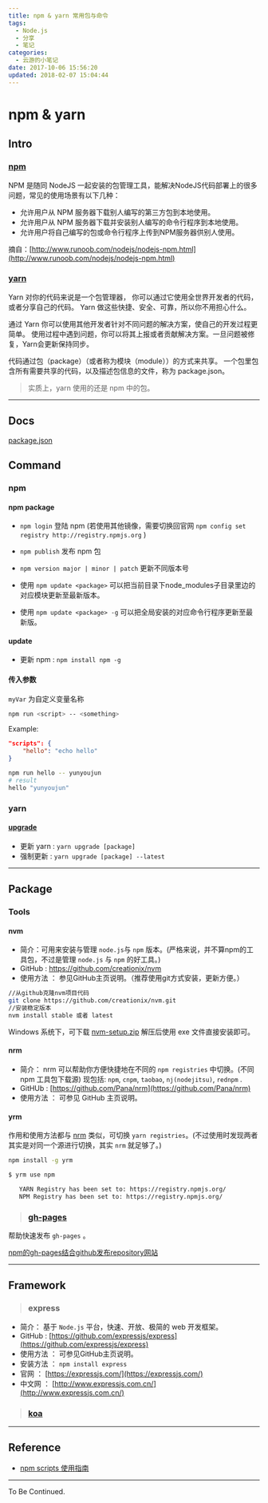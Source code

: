 ```yaml
---
title: npm & yarn 常用包与命令
tags:
  - Node.js
  - 分享
  - 笔记
categories:
  - 云游的小笔记
date: 2017-10-06 15:56:20
updated: 2018-02-07 15:04:44
---
```

# npm & yarn

## Intro

### [npm](https://www.npmjs.com/)

NPM 是随同 NodeJS 一起安装的包管理工具，能解决NodeJS代码部署上的很多问题，常见的使用场景有以下几种：

- 允许用户从 NPM 服务器下载别人编写的第三方包到本地使用。
- 允许用户从 NPM 服务器下载并安装别人编写的命令行程序到本地使用。
- 允许用户将自己编写的包或命令行程序上传到NPM服务器供别人使用。

摘自：[http://www.runoob.com/nodejs/nodejs-npm.html](http://www.runoob.com/nodejs/nodejs-npm.html)

### [yarn](https://yarnpkg.com/zh-Hans/)

Yarn 对你的代码来说是一个包管理器， 你可以通过它使用全世界开发者的代码，或者分享自己的代码。 Yarn 做这些快捷、安全、可靠，所以你不用担心什么。

通过 Yarn 你可以使用其他开发者针对不同问题的解决方案，使自己的开发过程更简单。 使用过程中遇到问题，你可以将其上报或者贡献解决方案。一旦问题被修复，Yarn会更新保持同步。

代码通过包（package）（或者称为模块（module））的方式来共享。 一个包里包含所有需要共享的代码，以及描述包信息的文件，称为 package.json。

> 实质上，yarn 使用的还是 npm 中的包。

<!-- more -->

---

## Docs

[package.json](https://docs.npmjs.com/files/package.json)

## Command

### npm

#### npm package

- `npm login` 登陆 npm (若使用其他镜像，需要切换回官网 `npm config set registry http://registry.npmjs.org` )
- `npm publish` 发布 npm 包
- `npm version major | minor | patch` 更新不同版本号

- 使用 `npm update <package>` 可以把当前目录下node_modules子目录里边的对应模块更新至最新版本。
- 使用 `npm update <package> -g` 可以把全局安装的对应命令行程序更新至最新版。

#### update

- 更新 npm : `npm install npm -g`

#### 传入参数

`myVar` 为自定义变量名称

```sh
npm run <script> -- <something>
```

Example:

```json
"scripts": {
    "hello": "echo hello"
}
```

```sh
npm run hello -- yunyoujun
# result
hello "yunyoujun"
```

### yarn

#### [upgrade](https://yarnpkg.com/lang/en/docs/cli/upgrade/)

- 更新 yarn : `yarn upgrade [package]`
- 强制更新 : `yarn upgrade [package] --latest`

---

## Package

### Tools

#### nvm

- 简介：可用来安装与管理 `node.js`与 `npm` 版本。(严格来说，并不算npm的工具包，不过是管理 `node.js` 与 `npm` 的好工具。)
- GitHub : <https://github.com/creationix/nvm>
- 使用方法 ： 参见GitHub主页说明。（推荐使用git方式安装，更新方便。）

```sh
//从github克隆nvm项目代码
git clone https://github.com/creationix/nvm.git
//安装稳定版本
nvm install stable 或者 latest
```

Windows 系统下，可下载 [nvm-setup.zip](https://github.com/coreybutler/nvm-windows/releases) 解压后使用 exe 文件直接安装即可。

#### nrm

- 简介： nrm 可以帮助你方便快捷地在不同的 `npm registries` 中切换。(不同 npm 工具包下载源) 现包括: `npm`, `cnpm`, `taobao`, `nj(nodejitsu)`, `rednpm` .
- GitHUb : [https://github.com/Pana/nrm](https://github.com/Pana/nrm)
- 使用方法 ： 可参见 GitHub 主页说明。

#### yrm

作用和使用方法都与 [nrm](#nrm) 类似，可切换 `yarn registries`。(不过使用时发现两者其实是对同一个源进行切换，其实 `nrm` 就足够了。)

```sh
npm install -g yrm
```

```sh
$ yrm use npm

   YARN Registry has been set to: https://registry.npmjs.org/
   NPM Registry has been set to: https://registry.npmjs.org/
```

> ### [gh-pages](https://www.npmjs.com/package/gh-pages)

帮助快速发布 `gh-pages` 。

[npm的gh-pages结合github发布repository网站](https://segmentfault.com/a/1190000010672318)

---

## Framework

> ### express

- 简介： 基于 `Node.js` 平台，快速、开放、极简的 web 开发框架。
- GitHub : [https://github.com/expressjs/express](https://github.com/expressjs/express)
- 使用方法 ： 可参见GitHub主页说明。
- 安装方法 ： `npm install express`
- 官网 ： [https://expressjs.com/](https://expressjs.com/)
- 中文网 ： [http://www.expressjs.com.cn/](http://www.expressjs.com.cn/)

> ### [koa](http://koajs.com/)

---

## Reference

- [npm scripts 使用指南](http://www.ruanyifeng.com/blog/2016/10/npm_scripts.html)

---

To Be Continued.